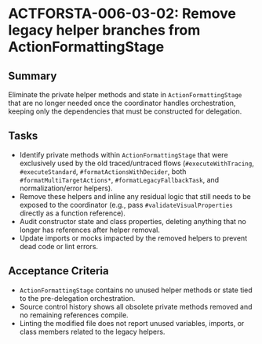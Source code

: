 # ACTFORSTA-006-03-02: Remove legacy helper branches from ActionFormattingStage

## Summary
Eliminate the private helper methods and state in `ActionFormattingStage` that are no longer needed once the coordinator
handles orchestration, keeping only the dependencies that must be constructed for delegation.

## Tasks
- Identify private methods within `ActionFormattingStage` that were exclusively used by the old traced/untraced flows
  (`#executeWithTracing`, `#executeStandard`, `#formatActionsWithDecider`, both `#formatMultiTargetActions*`,
  `#formatLegacyFallbackTask`, and normalization/error helpers).
- Remove these helpers and inline any residual logic that still needs to be exposed to the coordinator (e.g.,
  pass `#validateVisualProperties` directly as a function reference).
- Audit constructor state and class properties, deleting anything that no longer has references after helper removal.
- Update imports or mocks impacted by the removed helpers to prevent dead code or lint errors.

## Acceptance Criteria
- `ActionFormattingStage` contains no unused helper methods or state tied to the pre-delegation orchestration.
- Source control history shows all obsolete private methods removed and no remaining references compile.
- Linting the modified file does not report unused variables, imports, or class members related to the legacy helpers.
